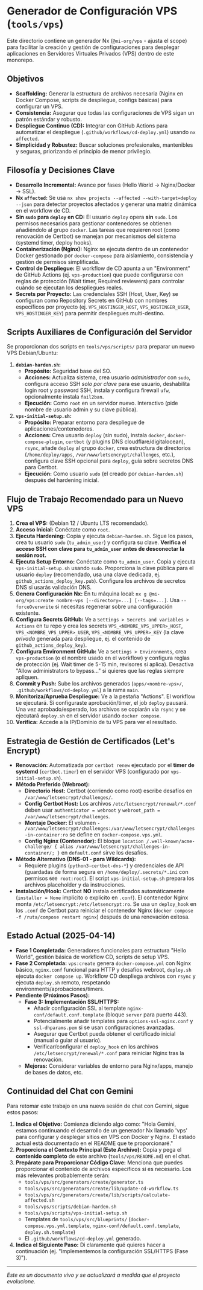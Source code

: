 # Generador de Configuración VPS (`tools/vps`)

Este directorio contiene un generador Nx (`@mi-org/vps` - ajusta el scope) para facilitar la creación y gestión de configuraciones para desplegar aplicaciones en Servidores Virtuales Privados (VPS) dentro de este monorepo.

## Objetivos

* **Scaffolding:** Generar la estructura de archivos necesaria (Nginx en Docker Compose, scripts de despliegue, configs básicas) para configurar un VPS.
* **Consistencia:** Asegurar que todas las configuraciones de VPS sigan un patrón estándar y robusto.
* **Despliegue Continuo (CD):** Integrar con GitHub Actions para automatizar el despliegue (`.github/workflows/cd-deploy.yml`) usando `nx affected`.
* **Simplicidad y Robustez:** Buscar soluciones profesionales, mantenibles y seguras, priorizando el principio de menor privilegio.

## Filosofía y Decisiones Clave

* **Desarrollo Incremental:** Avance por fases (Hello World -> Nginx/Docker -> SSL).
* **Nx `affected`:** Se usa `nx show projects --affected --with-target=deploy --json` para detectar proyectos afectados y generar una matriz dinámica en el workflow de CD.
* **Sin `sudo` para `deploy` en CD:** El usuario `deploy` opera **sin** `sudo`. Los permisos necesarios para gestionar contenedores se obtienen añadiéndolo al grupo `docker`. Las tareas que requieren root (como renovación de Certbot) se manejan por mecanismos del sistema (systemd timer, deploy hooks).
* **Containerización (Nginx):** Nginx se ejecuta dentro de un contenedor Docker gestionado por `docker-compose` para aislamiento, consistencia y gestión de permisos simplificada.
* **Control de Despliegue:** El workflow de CD apunta a un "Environment" de GitHub Actions (ej. `vps-production`) que puede configurarse con reglas de protección (Wait timer, Required reviewers) para controlar cuándo se ejecutan los despliegues reales.
* **Secrets por Proyecto:** Las credenciales SSH (Host, User, Key) se configuran como Repository Secrets en GitHub con nombres específicos por proyecto (ej. `VPS_HOSTINGER_HOST`, `VPS_HOSTINGER_USER`, `VPS_HOSTINGER_KEY`) para permitir despliegues multi-destino.

## Scripts Auxiliares de Configuración del Servidor

Se proporcionan dos scripts en `tools/vps/scripts/` para preparar un nuevo VPS Debian/Ubuntu:

1.  **`debian-harden.sh`:**
    * **Propósito:** Seguridad base del SO.
    * **Acciones:** Actualiza sistema, crea usuario *administrador* con `sudo`, configura acceso SSH *solo por clave* para ese usuario, deshabilita login root y password SSH, instala y configura firewall `ufw`, opcionalmente instala `fail2ban`.
    * **Ejecución:** Como `root` en un servidor nuevo. Interactivo (pide nombre de usuario admin y su clave pública).
2.  **`vps-initial-setup.sh`:**
    * **Propósito:** Preparar entorno para despliegue de aplicaciones/contenedores.
    * **Acciones:** Crea usuario `deploy` (sin sudo), instala `docker`, `docker-compose-plugin`, `certbot` (y plugins DNS cloudflare/digitalocean), `rsync`, añade `deploy` al grupo `docker`, crea estructura de directorios (`/home/deploy/apps`, `/var/www/letsencrypt/challenges`, etc.), configura clave SSH opcional para `deploy`, guía sobre secretos DNS para Certbot.
    * **Ejecución:** Como usuario `sudo` (el creado por `debian-harden.sh`) después del hardening inicial.

## Flujo de Trabajo Recomendado para un Nuevo VPS

1.  **Crea el VPS:** (Debian 12 / Ubuntu LTS recomendado).
2.  **Acceso Inicial:** Conéctate como `root`.
3.  **Ejecuta Hardening:** Copia y ejecuta `debian-harden.sh`. Sigue los pasos, crea tu usuario `sudo` (`tu_admin_user`) y configura su clave. **Verifica el acceso SSH con clave para `tu_admin_user` antes de desconectar la sesión root.**
4.  **Ejecuta Setup Entorno:** Conéctate como `tu_admin_user`. Copia y ejecuta `vps-initial-setup.sh` usando `sudo`. Proporciona la clave pública para el usuario `deploy` (recomendado, usa una clave dedicada, ej. `github_actions_deploy_key.pub`). Configura los archivos de secretos DNS si usarás validación DNS.
5.  **Genera Configuración Nx:** En tu máquina local: `nx g @mi-org/vps:create nombre-vps [--directory=...] [--tags=...]`. Usa `--forceOverwrite` si necesitas regenerar sobre una configuración existente.
6.  **Configura Secrets GitHub:** Ve a `Settings > Secrets and variables > Actions` en tu repo y crea los secrets `VPS_<NOMBRE_VPS_UPPER>_HOST`, `VPS_<NOMBRE_VPS_UPPER>_USER`, `VPS_<NOMBRE_VPS_UPPER>_KEY` (la clave *privada* generada para despliegue, ej. el contenido de `github_actions_deploy_key`).
7.  **Configura Environment GitHub:** Ve a `Settings > Environments`, crea `vps-production` (o el nombre usado en el workflow) y configura reglas de protección (ej. Wait timer de 5-15 min, revisores si aplica). Desactiva "Allow administrators to bypass..." si quieres que las reglas siempre apliquen.
8.  **Commit y Push:** Sube los archivos generados (`apps/<nombre-vps>/`, `.github/workflows/cd-deploy.yml`) a la rama `main`.
9.  **Monitoriza/Aprueba Despliegue:** Ve a la pestaña "Actions". El workflow se ejecutará. Si configuraste aprobación/timer, el job `deploy` pausará. Una vez aprobado/esperado, los archivos se copiarán vía `rsync` y se ejecutará `deploy.sh` en el servidor usando `docker compose`.
10. **Verifica:** Accede a la IP/Dominio de tu VPS para ver el resultado.

## Estrategia de Gestión de Certificados (Let's Encrypt)

* **Renovación:** Automatizada por `certbot renew` ejecutado por el **timer de systemd** (`certbot.timer`) en el servidor VPS (configurado por `vps-initial-setup.sh`).
* **Método Preferido (Webroot):**
    * **Directorio Host:** Certbot (corriendo como root) escribe desafíos en `/var/www/letsencrypt/challenges/`.
    * **Config Certbot Host:** Los archivos `/etc/letsencrypt/renewal/*.conf` deben usar `authenticator = webroot` y `webroot_path = /var/www/letsencrypt/challenges`.
    * **Montaje Docker:** El volumen `- /var/www/letsencrypt/challenges:/var/www/letsencrypt/challenges-in-container:ro` se define en `docker-compose.vps.yml`.
    * **Config Nginx (Contenedor):** El bloque `location /.well-known/acme-challenge/ { alias /var/www/letsencrypt/challenges-in-container/; }` en `default.conf` sirve los desafíos.
* **Método Alternativo (DNS-01 - para Wildcards):**
    * Requiere plugins (`python3-certbot-dns-*`) y credenciales de API (guardadas de forma segura en `/home/deploy/.secrets/*.ini` con permisos `600 root:root`). El script `vps-initial-setup.sh` prepara los archivos placeholder y da instrucciones.
* **Instalación/Hook:** Certbot **NO** instala certificados automáticamente (`installer = None` implícito o explícito en `.conf`). El contenedor Nginx monta `/etc/letsencrypt:/etc/letsencrypt:ro`. Se usa un `deploy_hook` en los `.conf` de Certbot para reiniciar el contenedor Nginx (`docker compose -f /ruta/compose restart nginx`) después de una renovación exitosa.

## Estado Actual (2025-04-14)

* **Fase 1 Completada:** Generadores funcionales para estructura "Hello World", gestión básica de workflow CD, scripts de setup VPS.
* **Fase 2 Completada:** `vps:create` genera `docker-compose.yml` con Nginx básico, `nginx.conf` funcional para HTTP y desafíos webroot, `deploy.sh` ejecuta `docker compose up`. Workflow CD despliega archivos con `rsync` y ejecuta `deploy.sh` remoto, respetando environments/aprobaciones/timers.
* **Pendiente (Próximos Pasos):**
    * **Fase 3: Implementación SSL/HTTPS:**
        * Añadir configuración SSL al template `nginx-conf/default.conf.template` (bloque `server` para puerto 443).
        * Potencialmente añadir templates para `options-ssl-nginx.conf` y `ssl-dhparams.pem` si se usan configuraciones avanzadas.
        * Asegurar que Certbot pueda obtener el certificado inicial (manual o guiar al usuario).
        * Verificar/configurar el `deploy_hook` en los archivos `/etc/letsencrypt/renewal/*.conf` para reiniciar Nginx tras la renovación.
    * **Mejoras:** Considerar variables de entorno para Nginx/apps, manejo de bases de datos, etc.

## Continuidad del Chat con Gemini

Para retomar este trabajo en una nueva sesión de chat con Gemini, sigue estos pasos:

1.  **Indica el Objetivo:** Comienza diciendo algo como: "Hola Gemini, estamos continuando el desarrollo de un generador Nx llamado 'vps' para configurar y desplegar sitios en VPS con Docker y Nginx. El estado actual está documentado en el README que te proporcionaré."
2.  **Proporciona el Contexto Principal (Este Archivo):** Copia y pega el **contenido completo** de este archivo (`tools/vps/README.md`) en el chat.
3.  **Prepárate para Proporcionar Código Clave:** Menciona que puedes proporcionar el contenido de archivos específicos si es necesario. Los más relevantes probablemente serán:
    * `tools/vps/src/generators/create/generator.ts`
    * `tools/vps/src/generators/create/lib/update-cd-workflow.ts`
    * `tools/vps/src/generators/create/lib/scripts/calculate-affected.sh`
    * `tools/vps/scripts/debian-harden.sh`
    * `tools/vps/scripts/vps-initial-setup.sh`
    * Templates de `tools/vps/src/blueprints/` (`docker-compose.vps.yml.template`, `nginx-conf/default.conf.template`, `deploy.sh.template`)
    * El `.github/workflows/cd-deploy.yml` generado.
4.  **Indica el Siguiente Paso:** Di claramente qué quieres hacer a continuación (ej. "Implementemos la configuración SSL/HTTPS (Fase 3)").

---
*Este es un documento vivo y se actualizará a medida que el proyecto evolucione.*
